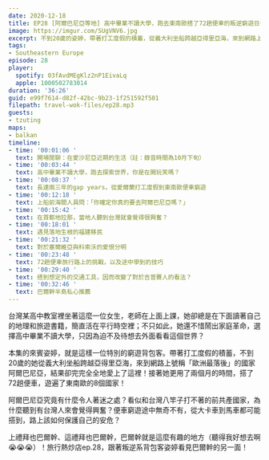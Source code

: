 ```yaml
---
date: 2020-12-18
title: EP28 [阿爾巴尼亞等地] 高中畢業不讀大學，跑去東南歐搭了72趟便車的叛逆窮遊日子 ft. 邊境獨白 葉姿婷
image: https://imgur.com/SUgVNV6.jpg
excerpt: 不到20歲的姿婷，帶著打工度假的積蓄，從義大利坐船跨越亞得里亞海，來到網路上號稱「歐洲最落後」的國家阿爾巴尼亞，結果卻完完全全地愛上了這裡！接著她更搭了72趟便車，遊遍了東南歐的8個國家！東南歐究竟有著什麼難以抗拒的魅力？便車旅行有什麼小技巧？聽聽叛逆系背包客姿婷怎麼說吧！
tags:
- Southeastern Europe
episode: 28
player:
  spotify: 03fAvdMEgKlz2nP1EivaLq
  apple: 1000502783014
duration: '36:26'
guid: e99f7614-d82f-42bc-9b23-1f251592f501
filepath: travel-wok-files/ep28.mp3
guests:
- tzuting
maps:
- balkan
timeline:
- time: '00:01:06 '
  text: 開場閒聊：在愛沙尼亞近期的生活（註：錄音時間為10月下旬）
- time: '00:03:44 '
  text: 高中畢業不讀大學，跑去探索世界，你是在開玩笑嗎？
- time: '00:08:37 '
  text: 長達兩三年的gap years，從愛爾蘭打工度假到東南歐便車窮遊
- time: '00:12:18 '
  text: 上船前海關人員問：「你確定你真的要去阿爾巴尼亞嗎？」
- time: '00:15:42 '
  text: 在首都地拉那，當地人聽到台灣就會覺得很興奮？
- time: '00:18:01 '
  text: 遇見落地生根的福建移民
- time: '00:21:32 '
  text: 對於塞爾維亞與科索沃的愛恨分明
- time: '00:23:48 '
  text: 72趟便車旅行路上的挑戰，以及途中學到的技巧
- time: '00:29:40 '
  text: 搭到想定外的交通工具，因而改變了對於吉普賽人的看法？
- time: '00:32:46 '
  text: 巴爾幹半島私心推薦
---
```


台灣某高中教室裡坐著這麼一位女生，老師在上面上課，她卻總是在下面讀著自己的地理和旅遊書籍，簡直活在平行時空裡；不只如此，她還不惜鬧出家庭革命，選擇高中畢業不讀大學，只因為迫不及待想去外面看看這個世界？

本集的來賓姿婷，就是這樣一位特別的窮遊背包客。帶著打工度假的積蓄，不到20歲的她從義大利坐船跨越亞得里亞海，來到網路上號稱「歐洲最落後」的國家阿爾巴尼亞，結果卻完完全全地愛上了這裡！接著她更用了兩個月的時間，搭了72趟便車，遊遍了東南歐的8個國家！

阿爾巴尼亞究竟有什麼令人著迷之處？看似和台灣八竿子打不著的前共產國家，為什麼聽到有台灣人來會覺得興奮？便車窮遊途中無奇不有，從大卡車到馬車都可能搭到，路上該如何保護自己的安危？

上禮拜也巴爾幹、這禮拜也巴爾幹，巴爾幹就是這麼有趣的地方（聽得我好想去啊😭😭😭）！旅行熱炒店ep.28，跟著叛逆系背包客姿婷看見巴爾幹的另一面！



